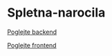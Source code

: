 # Spletna-narocila

[Poglejte backend](https://github.com/Shkettoe/Spletna-naro-ila/tree/main/spletna-narocila-backend)

[Poglejte frontend](https://github.com/Shkettoe/Spletna-naro-ila/tree/main/spletna-narocila-frontend)
